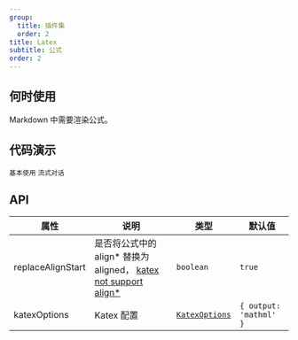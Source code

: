```yaml
---
group:
  title: 插件集
  order: 2
title: Latex
subtitle: 公式
order: 2
---
```


## 何时使用

Markdown 中需要渲染公式。

## 代码演示

<!-- prettier-ignore -->
<code src="./demo/supersets/Latex/basic.tsx">基本使用</code>
<code src="./demo/supersets/Latex/streaming.tsx">流式对话</code>

## API

<!-- prettier-ignore -->
| 属性 | 说明 | 类型 | 默认值 |
| --- | --- | --- | --- |
| replaceAlignStart | 是否将公式中的 align* 替换为 aligned， [katex not support align*](https://github.com/KaTeX/KaTeX/issues/1007) | `boolean` | `true` |
| katexOptions | Katex 配置 | [`KatexOptions`](https://katex.org/docs/options) | `{ output: 'mathml' }` |
